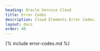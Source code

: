 ```yaml
---
heading: Oracle Service Cloud
title: Error Codes
description: Cloud Elements Error Codes.
layout: docs
order: 40
---
```


{% include error-codes.md %}
